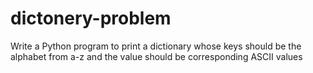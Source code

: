 # dictonery-problem
Write a Python program to print a dictionary whose keys should be the alphabet from a-z and the value should be corresponding ASCII values

